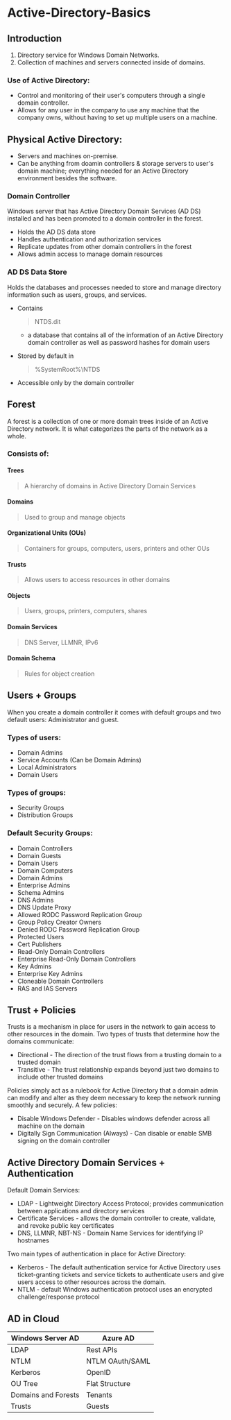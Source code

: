 # Active-Directory-Basics
## Introduction
1.	Directory service for Windows Domain Networks.
2.	Collection of machines and servers connected inside of domains.

### Use of Active Directory:
- Control and monitoring of their user's computers through a single domain controller.
- Allows for any user in the company to use any machine that the company owns, without having to set up multiple users on a machine.

## Physical Active Directory:
- Servers and machines on-premise.
- Can be anything from doamin controllers & storage servers to user's domain machine; everything needed for an Active Directory environment besides the software.

### Domain Controller
Windows server that has Active Directory Domain Services (AD DS) installed and has been promoted to a domain controller in the forest.
- Holds the AD DS data store
- Handles authentication and authorization services 
- Replicate updates from other domain controllers in the forest
- Allows admin access to manage domain resources

### AD DS Data Store
Holds the databases and processes needed to store and manage directory information such as users, groups, and services.
+ Contains <blockquote>NTDS.dit</blockquote>
  + a database that contains all of the information of an Active Directory domain controller as well as password hashes for domain users
- Stored by default in <blockquote>%SystemRoot%\NTDS</blockquote>
- Accessible only by the domain controller

## Forest
A forest is a collection of one or more domain trees inside of an Active Directory network. It is what categorizes the parts of the network as a whole.

### Consists of:
#### Trees
> A hierarchy of domains in Active Directory Domain Services
#### Domains
> Used to group and manage objects 
#### Organizational Units (OUs)
> Containers for groups, computers, users, printers and other OUs
#### Trusts
> Allows users to access resources in other domains
#### Objects
> Users, groups, printers, computers, shares
#### Domain Services
> DNS Server, LLMNR, IPv6
#### Domain Schema
> Rules for object creation

## Users + Groups
When you create a domain controller it comes with default groups and two default users: Administrator and guest.

### Types of users:
- Domain Admins
- Service Accounts (Can be Domain Admins)
- Local Administrators
- Domain Users

### Types of groups:
- Security Groups
- Distribution Groups

### Default Security Groups:
- Domain Controllers
- Domain Guests
- Domain Users
- Domain Computers
- Domain Admins
- Enterprise Admins
- Schema Admins
- DNS Admins
- DNS Update Proxy
- Allowed RODC Password Replication Group
- Group Policy Creator Owners
- Denied RODC Password Replication Group
- Protected Users
- Cert Publishers
- Read-Only Domain Controllers
- Enterprise Read-Only Domain Controllers
- Key Admins
- Enterprise Key Admins
- Cloneable Domain Controllers
- RAS and IAS Servers

## Trust + Policies
Trusts is a mechanism in place for users in the network to gain access to other resources in the domain.
Two types of trusts that determine how the domains communicate:
+ Directional - The direction of the trust flows from a trusting domain to a trusted domain
+ Transitive - The trust relationship expands beyond just two domains to include other trusted domains

Policies simply act as a rulebook for Active  Directory that a domain admin can modify and alter as they deem necessary to keep the network running smoothly and securely.
A few policies:
+ Disable Windows Defender - Disables windows defender across all machine on the domain
+ Digitally Sign Communication (Always) - Can disable or enable SMB signing on the domain controller

## Active Directory Domain Services + Authentication
Default Domain Services:
- LDAP - Lightweight Directory Access Protocol; provides communication between applications and directory services
- Certificate Services - allows the domain controller to create, validate, and revoke public key certificates
- DNS, LLMNR, NBT-NS - Domain Name Services for identifying IP hostnames

Two main types of authentication in place for Active Directory:
- Kerberos - The default authentication service for Active Directory uses ticket-granting tickets and service tickets to authenticate users and give users access to other resources across the domain.
- NTLM - default Windows authentication protocol uses an encrypted challenge/response protocol

## AD in Cloud
| Windows Server AD  | Azure AD |
| ------------- | ------------- |
| LDAP  | Rest APIs  |
| NTLM  | NTLM	OAuth/SAML  |
| Kerberos  | OpenID  |
| OU Tree  | Flat Structure  |
| Domains and Forests  | Tenants  |
| Trusts  | Guests  |
